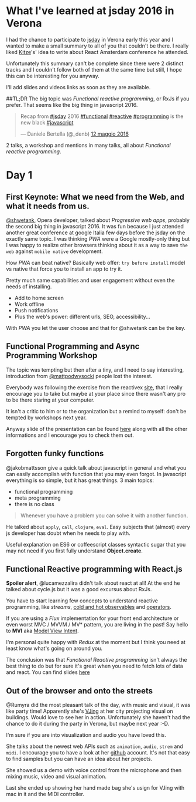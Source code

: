 # What I've learned at jsday 2016 in Verona

I had the chance to participate to [jsday](http://2016.jsday.it/) in Verona early this year and I wanted to make a small summary to all of you that couldn't be there. I really liked [Kitze](https://medium.com/@kitze/lessons-learned-at-react-amsterdam-51f2006c4a59#.leg4e0mjn)'s' idea to write about React Amsterdam conference he attended.

Unfortunately this summary can't be complete since there were 2 distinct tracks and I couldn't follow both of them at the same time but still, I hope this can be interesting for you anyway.

I'll add slides and videos links as soon as they are available.

##TL;DR
The big topic was *Functional reactive programming*, or RxJs if you prefer.
That seems like the big thing in javascript 2016.

<blockquote class="twitter-tweet" data-lang="it"><p lang="en" dir="ltr">Recap from <a href="https://twitter.com/hashtag/jsday?src=hash">#jsday</a> 2016 <a href="https://twitter.com/hashtag/functional?src=hash">#functional</a> <a href="https://twitter.com/hashtag/reactive?src=hash">#reactive</a> <a href="https://twitter.com/hashtag/programming?src=hash">#programming</a> is the new black <a href="https://twitter.com/hashtag/javascript?src=hash">#javascript</a></p>&mdash; Daniele Bertella (@_denb) <a href="https://twitter.com/_denb/status/730801587493437440">12 maggio 2016</a></blockquote>
<script async src="//platform.twitter.com/widgets.js" charset="utf-8"></script>

2 talks, a workshop and mentions in many talks, all about *Functional reactive programming*.

# Day 1
## First Keynote: What we need from the Web, and what it needs from us.
[@shwetank](https://twitter.com/shwetank), Opera developer, talked about *Progressive web apps*, probably the second big thing in javascript 2016. It was fun because I just attended another great conference at google Italia few days before the jsday on the exactly same topic. I was thinking *PWA* were a Google mostly-only thing but I was happy to realize other browsers thinking about it as a way to save `the web` against `mobile native` development.

How *PWA* can beat native?
Basically web offer: `try before install` model vs native that force you to install an app to try it.

Pretty much same capabilities and user engagement without even the needs of installing.

 - Add to home screen
 - Work offline
 - Push notifications
 - Plus the web's power: different urls, SEO, accessibility...

With *PWA* you let the user choose and that for @shwetank can be the key.

## Functional Programming and Async Programming Workshop
The topic was tempting but then after a tiny, and I need to say interesting, introduction from [@mattpodwysocki](https://twitter.com/mattpodwysocki) people lost the interest.

Everybody was following the exercise from the reactivex [site](http://reactivex.io/learnrx/), that I really encourage you to take but maybe at your place since there wasn't any pro to be there staring at your computer.

It isn't a critic to him or to the organization but a remind to myself: don't be tempted by workshops next year.

Anyway slide of the presentation can be found [here](https://github.com/mattpodwysocki/jsday-workshop-2016) along with all the other informations and I encourage you to check them out.

## Forgotten funky functions
@jakobmattsson give a quick talk about javascript in general and what you can easily accomplish with function that you may even forgot. In javascript everything is so simple, but it has great things.
3 main topics:
 - functional programming
 - meta programming
 - there is no class

> Whenever you have a problem you can solve it with another function.

He talked about `apply`, `call`, `clojure`, `eval`. Easy subjects that (almost) every js developer has doubt when he needs to play with.

Useful explanation on ES6 or coffeescript classes syntactic sugar that you may not need if you first fully understand **Object.create**.

## Functional Reactive programming with React.js
**Spoiler alert**, @lucamezzalira didn't talk about react at all! At the end he talked about cycle.js but it was a good excursus about RxJs.

You have to start learning few concepts to understand reactive programming, like *streams*, [cold and hot observables](http://reactivex.io/documentation/observable.html) and [operators](http://reactivex.io/documentation/operators.html).

If you are using a *Flux* implementation for your front end architecture or even worst MVC / MVVM / MV* pattern, you are living in the past! Say hello to **MVI** aka [Model View Intent](http://thenewstack.io/developers-need-know-mvi-model-view-intent/).

I'm personal quite happy with *Redux* at the moment but I think you need at least know what's going on around you.

The conclusion was that *Functional Reactive programming* isn't always the best thing to do but for sure it's great when you need to fetch lots of data and react.
You can find slides [here](http://www.slideshare.net/flashplatform/reactive-programming-with-cyclejs)

## Out of the browser and onto the streets
@Rumyra did the most pleasant talk of the day, with music and visual, it was like party time!
Apparently she's [VJing](https://github.com/Rumyra/VJing) at her city projecting visual on buildings. Would love to see her in action. Unfortunately she haven't had the chance to do it during the party in Verona, but maybe next year :-D.

I'm sure if you are into visualization and audio you have loved this.

She talks about the newest web APIs such as `animation`, `audio`, `strem` and `midi`. I encourage you to have a look at her [github](https://github.com/Rumyra) account. It's not that easy to find samples but you can have an idea about her projects.

She showed us a demo with voice control from the microphone and then mixing music, video and visual animation.

Last she ended up showing her hand made bag she's usign for VJing with mac in it and the MIDI controller.
